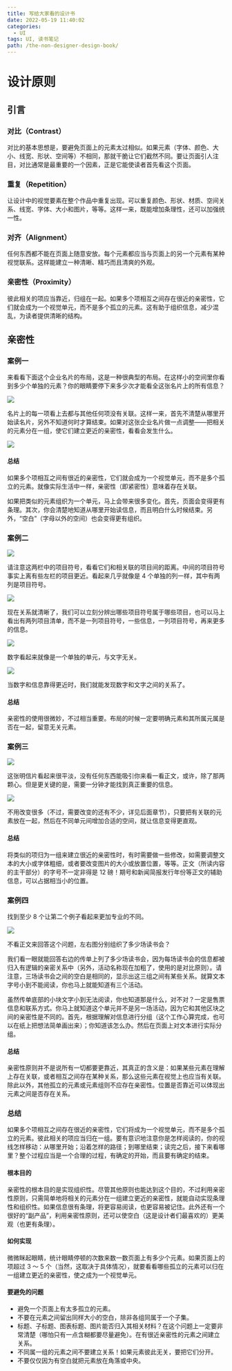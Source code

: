```yaml
---
title: 写给大家看的设计书
date: 2022-05-19 11:40:02
categories:
  - UI
tags: UI, 读书笔记
path: /the-non-designer-design-book/
---
```


# 设计原则

## 引言

### 对比（Contrast）

对比的基本思想是，要避免页面上的元素太过相似。如果元素（字体、颜色、大小、线宽、形状、空间等）不相同，那就干脆让它们截然不同。要让页面引人注目，对比通常是最重要的一个因素，正是它能使读者首先看这个页面。

### 重复（Repetition）

让设计中的视觉要素在整个作品中重复出现。可以重复颜色、形状、材质、空间关系、线宽、字体、大小和图片，等等。这样一来，既能增加条理性，还可以加强统一性。

### 对齐（Alignment）

任何东西都不能在页面上随意安放。每个元素都应当与页面上的另一个元素有某种视觉联系。这样能建立一种清晰、精巧而且清爽的外观。

### 亲密性（Proximity）

彼此相关的项应当靠近，归组在一起。如果多个项相互之间存在很近的亲密性，它们就会成为一个视觉单元，而不是多个孤立的元素。这有助于组织信息，减少混乱，为读者提供清晰的结构。

## 亲密性

### 案例一

来看看下面这个企业名片的布局，这是一种很典型的布局。在这样小的空间里你看到多少个单独的元素？你的眼睛要停下来多少次才能看全这张名片上的所有信息？

![](res/2022-05-24-23-48-37.png)

名片上的每一项看上去都与其他任何项没有关联。这样一来，首先不清楚从哪里开始读名片，另外不知道何时才算结束。如果对这张企业名片做一点调整——把相关的元素分在一组，使它们建立更近的亲密性，看看会发生什么。

![](res/2022-05-24-23-51-24.png)

#### 总结

如果多个项相互之间有很近的亲密性，它们就会成为一个视觉单元，而不是多个孤立的元素。就像实际生活中一样，亲密性（即紧密性）意味着存在关联。

如果把类似的元素组织为一个单元，马上会带来很多变化。首先，页面会变得更有条理。其次，你会清楚地知道从哪里开始读信息，而且明白什么时候结束。另外，“空白”（字母以外的空间）也会变得更有组织。

### 案例二

![](res/2022-05-24-23-53-59.png)

请注意这两栏中的项目符号，看看它们和相关联的项目间的距离。中间的项目符号事实上离有些左栏的项目更近。看起来几乎就像是 4 个单独的列一样，其中有两列是项目符号。

![](res/2022-05-24-23-54-55.png)

现在关系就清晰了，我们可以立刻分辨出哪些项目符号属于哪些项目，也可以马上看出有两列项目清单，而不是一列项目符号，一些信息，一列项目符号，再来更多的信息。

![](res/2022-05-24-23-57-22.png)

数字看起来就像是一个单独的单元，与文字无关。

![](res/2022-05-24-23-57-41.png)

当数字和信息靠得更近时，我们就能发现数字和文字之间的关系了。

#### 总结

亲密性的使用很微妙，不过相当重要。布局的时候一定要明确元素和其所属元属是否在一起，留意无关元素。

### 案例三

![](res/2022-05-25-00-00-43.png)

这张明信片看起来很平淡，没有任何东西能吸引你来看一看正文，或许，除了那两颗心。但是更关键的是，需要一分钟才能找到真正重要的信息。

![](res/2022-05-25-00-01-39.png)

不用改变很多（不过，需要改变的还有不少，详见后面章节），只要把有关联的元素放在一起，然后在不同单元间增加合适的空间，就让信息变得更直观。

#### 总结

将类似的项归为一组来建立很近的亲密性时，有时需要做一些修改，如需要调整文本的大小或字体粗细，或者要改变图片的大小或放置位置，等等。正文（所读内容的主干部分）的字号不一定非得是 12 磅！期号和新闻简报发行年份等正文的辅助信息，可以占据相当小的位置。

### 案例四

找到至少 8 个让第二个例子看起来更加专业的不同。

![](res/2022-05-25-00-04-45.png)

不看正文来回答这个问题，左右图分别组织了多少场读书会？

我们看一眼就能回答右边的传单上列了多少场读书会，因为每场读书会的信息都被归入有逻辑的亲密关系中（另外，活动名称现在加粗了，使用的是对比原则）。请注意，三场读书会之间的空白是相同的，显示出这三组之间有某些关系。就算文本字号小到不能阅读，你也马上就能知道有三个活动。

虽然传单底部的小块文字小到无法阅读，你也知道那是什么，对不对？一定是售票信息和联系方式。你马上就知道这个单元并不是另一场活动，因为它和其他区块之间的亲密性是不同的。首先，根据理解对信息进行分组（这个工作心算完成，也可以在纸上把想法简单画出来）；你知道该怎么办。然后在页面上对文本进行实际分组。

#### 总结

亲密性原则并不是说所有一切都要更靠近，其真正的含义是：如果某些元素在理解上存在关联，或者相互之间存在某种关系，那么这些元素在视觉上也应当有关联。除此以外，其他孤立的元素或元素组则不应存在亲密性。位置是否靠近可以体现出元素之间是否存在关系。

### 总结

如果多个项相互之间存在很近的亲密性，它们将成为一个视觉单元，而不是多个孤立的元素。彼此相关的项应当归在一组。要有意识地注意你是怎样阅读的，你的视线怎样移动：从哪里开始；沿着怎样的路径；到哪里结束；读完之后，接下来看哪里？整个过程应当是一个合理的过程，有确定的开始，而且要有确定的结束。

#### 根本目的

亲密性的根本目的是实现组织性。尽管其他原则也能达到这个目的，不过利用亲密性原则，只需简单地将相关的元素分在一组建立更近的亲密性，就能自动实现条理性和组织性。如果信息很有条理，将更容易阅读，也更容易被记住。此外还有一个很好的“副产品”，利用亲密性原则，还可以使空白（这是设计者们最喜欢的）更美观（也更有条理）。

#### 如何实现

微微眯起眼睛，统计眼睛停顿的次数来数一数页面上有多少个元素。如果页面上的项超过 3 ～ 5 个（当然，这取决于具体情况），就要看看哪些孤立的元素可以归在一组建立更近的亲密性，使之成为一个视觉单元。

#### 要避免的问题

- 避免一个页面上有太多孤立的元素。
- 不要在元素之间留出同样大小的空白，除非各组同属于一个子集。
- 标题、子标题、图表标题、图片能否归入其相关材料？在这个问题上一定要非常清楚（哪怕只有一点含糊都要尽量避免）。在有很近亲密性的元素之间建立关系。
- 不同属一组的元素之间不要建立关系！如果元素彼此无关，要把它们分开。
- 不要仅仅因为有空白就把元素放在角落或中央。
